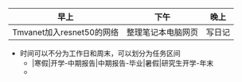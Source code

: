 | 早上                      | 下午               | 晚上   |
| ------------------------- | ------------------ | ------ |
| Tmvanet加入resnet50的网络 | 整理笔记本电脑网页 | 写日记 |


* 时间可以不分为工作日和周末，可以划分为任务区间
	* |寒假|开学-中期报告|中期报告-毕业|暑假|研究生开学-年末
	* 